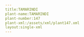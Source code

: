 ```yaml
---
title:TAMARINDI
plant-name:TAMARINDI
plant-number:147
plant-xml:/assets/xml/plant147.xml
layout:single-xml
---
```

